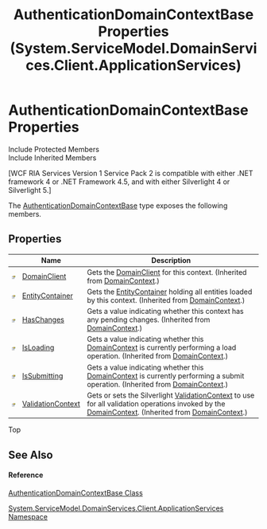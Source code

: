 ﻿---
title: AuthenticationDomainContextBase Properties (System.ServiceModel.DomainServices.Client.ApplicationServices)
TOCTitle: AuthenticationDomainContextBase Properties
ms:assetid: Properties.T:System.ServiceModel.DomainServices.Client.ApplicationServices.AuthenticationDomainContextBase
ms:mtpsurl: https://msdn.microsoft.com/en-us/library/system.servicemodel.domainservices.client.applicationservices.authenticationdomaincontextbase_properties(v=VS.91)
ms:contentKeyID: 28898880
ms.date: 01/27/2012
mtps_version: v=VS.91
---

# AuthenticationDomainContextBase Properties

Include Protected Members  
Include Inherited Members  

\[WCF RIA Services Version 1 Service Pack 2 is compatible with either .NET framework 4 or .NET Framework 4.5, and with either Silverlight 4 or Silverlight 5.\]

The [AuthenticationDomainContextBase](ff457983\(v=vs.91\).md) type exposes the following members.

## Properties

<table>
<thead>
<tr class="header">
<th> </th>
<th>Name</th>
<th>Description</th>
</tr>
</thead>
<tbody>
<tr class="odd">
<td><img src="images\Ff422600.pubproperty(en-us,VS.91).gif" title="Public property" alt="Public property" /></td>
<td><a href="ff422095(v=vs.91).md">DomainClient</a></td>
<td>Gets the <a href="ff422792(v=vs.91).md">DomainClient</a> for this context. (Inherited from <a href="ff422732(v=vs.91).md">DomainContext</a>.)</td>
</tr>
<tr class="even">
<td><img src="images\Ff422600.pubproperty(en-us,VS.91).gif" title="Public property" alt="Public property" /></td>
<td><a href="ff422356(v=vs.91).md">EntityContainer</a></td>
<td>Gets the <a href="ff422965(v=vs.91).md">EntityContainer</a> holding all entities loaded by this context. (Inherited from <a href="ff422732(v=vs.91).md">DomainContext</a>.)</td>
</tr>
<tr class="odd">
<td><img src="images\Ff422600.pubproperty(en-us,VS.91).gif" title="Public property" alt="Public property" /></td>
<td><a href="ff422591(v=vs.91).md">HasChanges</a></td>
<td>Gets a value indicating whether this context has any pending changes. (Inherited from <a href="ff422732(v=vs.91).md">DomainContext</a>.)</td>
</tr>
<tr class="even">
<td><img src="images\Ff422600.pubproperty(en-us,VS.91).gif" title="Public property" alt="Public property" /></td>
<td><a href="ff422573(v=vs.91).md">IsLoading</a></td>
<td>Gets a value indicating whether this <a href="ff422732(v=vs.91).md">DomainContext</a> is currently performing a load operation. (Inherited from <a href="ff422732(v=vs.91).md">DomainContext</a>.)</td>
</tr>
<tr class="odd">
<td><img src="images\Ff422600.pubproperty(en-us,VS.91).gif" title="Public property" alt="Public property" /></td>
<td><a href="ff422131(v=vs.91).md">IsSubmitting</a></td>
<td>Gets a value indicating whether this <a href="ff422732(v=vs.91).md">DomainContext</a> is currently performing a submit operation. (Inherited from <a href="ff422732(v=vs.91).md">DomainContext</a>.)</td>
</tr>
<tr class="even">
<td><img src="images\Ff422600.pubproperty(en-us,VS.91).gif" title="Public property" alt="Public property" /></td>
<td><a href="ff422533(v=vs.91).md">ValidationContext</a></td>
<td>Gets or sets the Silverlight <a href="https://msdn.microsoft.com/en-us/library/Dd382177">ValidationContext</a> to use for all validation operations invoked by the <a href="ff422732(v=vs.91).md">DomainContext</a>. (Inherited from <a href="ff422732(v=vs.91).md">DomainContext</a>.)</td>
</tr>
</tbody>
</table>

Top

## See Also

#### Reference

[AuthenticationDomainContextBase Class](ff457983\(v=vs.91\).md)

[System.ServiceModel.DomainServices.Client.ApplicationServices Namespace](ff457765\(v=vs.91\).md)

